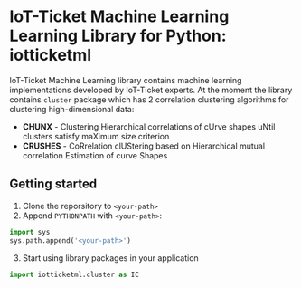 # IoT-Ticket Machine Learning Learning Library for Python: iotticketml

IoT-Ticket Machine Learning library contains machine learning implementations
developed by IoT-Ticket experts. At the moment the library contains `cluster`
package which has 2 correlation clustering algorithms for clustering
high-dimensional data:

* **CHUNX** - Clustering Hierarchical correlations of cUrve shapes uNtil clusters satisfy maXimum size criterion
* **CRUSHES** - CoRrelation clUStering based on Hierarchical mutual correlation Estimation of curve Shapes


## Getting started
1. Clone the reporsitory to `<your-path>`
2. Append `PYTHONPATH` with `<your-path>`:
```py
import sys
sys.path.append('<your-path>')
```
3. Start using library packages in your application
```py
import iotticketml.cluster as IC
```


